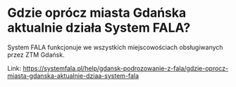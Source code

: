 # Gdzie oprócz miasta Gdańska aktualnie działa System FALA?


System FALA funkcjonuje we wszystkich miejscowościach obsługiwanych przez ZTM Gdańsk.




Link: https://systemfala.pl/help/gdansk-podrozowanie-z-fala/gdzie-oprocz-miasta-gdanska-aktualnie-dziaa-system-fala
